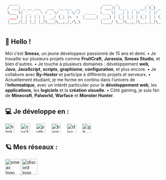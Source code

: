 ```py
  ____                                      ____  _             _ _       
 / ___| _ __ ___   ___  __ ___  __         / ___|| |_ _   _  __| (_) ___  
 \___ \| '_ ` _ \ / _ \/ _` \ \/ /  _____  \___ \| __| | | |/ _` | |/ _ \ 
  ___) | | | | | |  __/ (_| |>  <  |_____|  ___) | |_| |_| | (_| | | (_) |
 |____/|_| |_| |_|\___|\__,_/_/\_\         |____/ \__|\__,_|\__,_|_|\___/ 
    
```

## 👋 Hello !


Moi c’est **Smeax**, un jeune développeur passionné de 15 ans et demi.
• Je travaille sur plusieurs projets comme **FruitCraft**, **Jurassia**, **Smeax Studio**, et bien d'autres.
• Je touche à plusieurs domaines : développement **web**, **Java**, **JavaScript**, **scripts**, **graphisme**, **configuration**, et plus encore.
• Je collabore avec **By-Hoster** et participe à différents projets et serveurs.
• Actuellement étudiant, je me forme en continu dans l’univers de l’**informatique**, avec un intérêt particulier pour le **développement web**, les **applications**, les **logiciels** et la **création visuelle**.
•  Côté gaming, je suis fan de **Minecraft**, **Palworld**, **Warface** et **Monster Hunter**.


## 💻 Je développe en :

<div align="left">
  <img src="https://cdn.jsdelivr.net/gh/devicons/devicon/icons/html5/html5-original.svg" height="30" alt="html5 logo"  />
  <img width="12" />
  <img src="https://cdn.jsdelivr.net/gh/devicons/devicon/icons/css3/css3-original.svg" height="30" alt="css3 logo"  />
  <img width="12" />
  <img src="https://skillicons.dev/icons?i=py" height="30" alt="python logo"  />
  <img width="12" />
  <img src="https://skillicons.dev/icons?i=bootstrap" height="30" alt="bootstrap logo"  />
  <img width="12" />
  <img src="https://skillicons.dev/icons?i=discord" height="30" alt="discord logo"  />
  <img width="12" />
  <img src="https://skillicons.dev/icons?i=git" height="30" alt="git logo"  />
  <img width="12" />
</div>


## 🪐 Mes réseaux :

<div align="left">
  <a href="https://smeax.fr" target="_blank">
    <img src="https://smeax.fr/favicon.svg" height="50" alt="smeax logo"  />
  </a>
    <a href="https://discord.gg/5n9eRufakB" target="_blank">
    <img src="https://img.icons8.com/?size=96&id=30998&format=png" height="50" alt="discord logo"  />
  </a>
</div>
